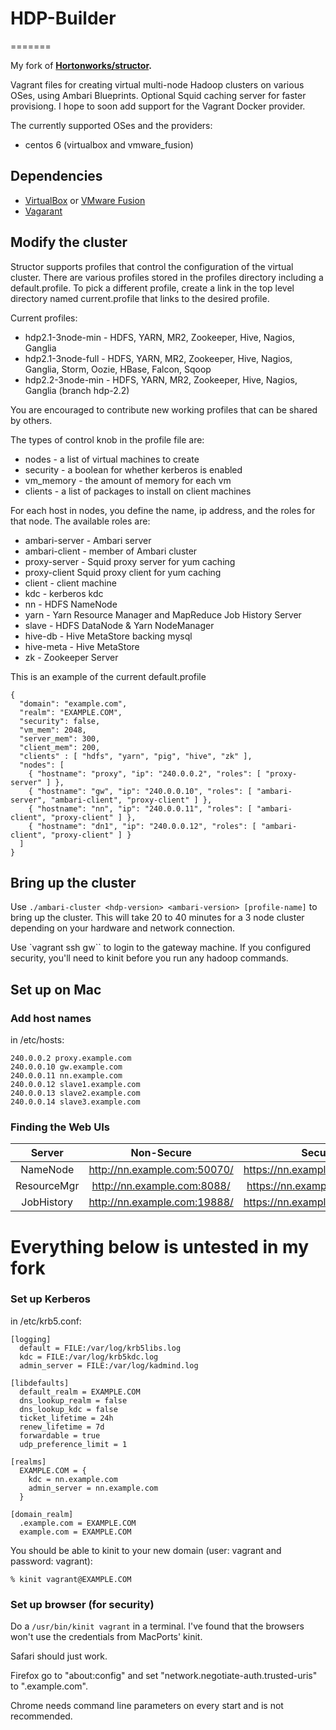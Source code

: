 # HDP-Builder
=======

My fork of **[Hortonworks/structor](https://github.com/hortonworks/structor).**


Vagrant files for creating virtual multi-node Hadoop clusters on various OSes,
using Ambari Blueprints. Optional Squid caching server for faster provisiong. I
hope to soon add support for the Vagrant Docker provider.

The currently supported OSes and the providers:
* centos 6 (virtualbox and vmware_fusion)

## Dependencies
* [VirtualBox](https://www.virtualbox.org/wiki/Downloads) or [VMware Fusion](http://www.vmware.com/products/fusion/)
* [Vagarant](https://docs.vagrantup.com/v2/installation/)

## Modify the cluster

Structor supports profiles that control the configuration of the
virtual cluster.  There are various profiles stored in the profiles
directory including a default.profile. To pick a different profile,
create a link in the top level directory named current.profile that
links to the desired profile.

Current profiles:
* hdp2.1-3node-min - HDFS, YARN, MR2, Zookeeper, Hive, Nagios, Ganglia
* hdp2.1-3node-full - HDFS, YARN, MR2, Zookeeper, Hive, Nagios, Ganglia, Storm, Oozie, HBase, Falcon, Sqoop
* hdp2.2-3node-min - HDFS, YARN, MR2, Zookeeper, Hive, Nagios, Ganglia (branch hdp-2.2)

You are encouraged to contribute new working profiles that can be
shared by others.

The types of control knob in the profile file are:
* nodes - a list of virtual machines to create
* security - a boolean for whether kerberos is enabled
* vm_memory - the amount of memory for each vm
* clients - a list of packages to install on client machines

For each host in nodes, you define the name, ip address, and the roles for 
that node. The available roles are:

* ambari-server - Ambari server
* ambari-client - member of Ambari cluster
* proxy-server - Squid proxy server for yum caching
* proxy-client Squid proxy client for yum caching
* client - client machine
* kdc - kerberos kdc
* nn - HDFS NameNode
* yarn - Yarn Resource Manager and MapReduce Job History Server
* slave - HDFS DataNode & Yarn NodeManager
* hive-db - Hive MetaStore backing mysql
* hive-meta - Hive MetaStore
* zk - Zookeeper Server

This is an example of the current default.profile
```
{
  "domain": "example.com",
  "realm": "EXAMPLE.COM",
  "security": false,
  "vm_mem": 2048,
  "server_mem": 300,
  "client_mem": 200,
  "clients" : [ "hdfs", "yarn", "pig", "hive", "zk" ],
  "nodes": [
    { "hostname": "proxy", "ip": "240.0.0.2", "roles": [ "proxy-server" ] },
    { "hostname": "gw", "ip": "240.0.0.10", "roles": [ "ambari-server", "ambari-client", "proxy-client" ] },
    { "hostname": "nn", "ip": "240.0.0.11", "roles": [ "ambari-client", "proxy-client" ] },
    { "hostname": "dn1", "ip": "240.0.0.12", "roles": [ "ambari-client", "proxy-client" ] }
  ]
}
```

## Bring up the cluster
 
Use `./ambari-cluster <hdp-version> <ambari-version> [profile-name]` to bring up the cluster. This will take 20 to 40 minutes for 
a 3 node cluster depending on your hardware and network connection.

Use `vagrant ssh gw`` to login to the gateway machine. If you configured 
security, you'll need to kinit before you run any hadoop commands.

## Set up on Mac
 
### Add host names

in /etc/hosts:
```
240.0.0.2 proxy.example.com
240.0.0.10 gw.example.com
240.0.0.11 nn.example.com
240.0.0.12 slave1.example.com
240.0.0.13 slave2.example.com
240.0.0.14 slave3.example.com
```

### Finding the Web UIs

| Server      | Non-Secure                   | Secure                        |
|:-----------:|:----------------------------:|:-----------------------------:|
| NameNode    | http://nn.example.com:50070/ | https://nn.example.com:50470/ |
| ResourceMgr | http://nn.example.com:8088/  | https://nn.example.com:8090/  |
| JobHistory  | http://nn.example.com:19888/ | https://nn.example.com:19890/ |

# Everything below is untested in my fork 

### Set up Kerberos 

in /etc/krb5.conf:
```
[logging]
  default = FILE:/var/log/krb5libs.log
  kdc = FILE:/var/log/krb5kdc.log
  admin_server = FILE:/var/log/kadmind.log

[libdefaults]
  default_realm = EXAMPLE.COM
  dns_lookup_realm = false
  dns_lookup_kdc = false
  ticket_lifetime = 24h
  renew_lifetime = 7d
  forwardable = true
  udp_preference_limit = 1

[realms]
  EXAMPLE.COM = {
    kdc = nn.example.com
    admin_server = nn.example.com
  }

[domain_realm]
  .example.com = EXAMPLE.COM
  example.com = EXAMPLE.COM
```

You should be able to kinit to your new domain (user: vagrant and 
password: vagrant):

```
% kinit vagrant@EXAMPLE.COM
```

### Set up browser (for security)

Do a `/usr/bin/kinit vagrant` in a terminal. I've found that the browsers
won't use the credentials from MacPorts' kinit. 

Safari should just work.

Firefox go to "about:config" and set "network.negotiate-auth.trusted-uris" to 
".example.com".

Chrome needs command line parameters on every start and is not recommended.

